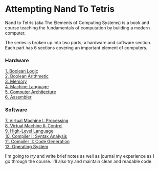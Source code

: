 # Attempting Nand To Tetris

Nand to Tetris (aka The Elements of Computing Systems) is a book and course teaching the fundamentals of computation by building a modern computer.

The series is broken up into two parts; a hardware and software section. Each part has 6 sections covering an important element of computers.

### Hardware

[1. Boolean Logic](Hardware/Project&#32;1/boolean_logic.md)  
[2. Boolean Arithmetic](Hardware/Project&#32;2/boolean_arithmetic.md)  
[3. Memory](Hardware/Project&#32;3/memory.md)  
[4. Machine Language](Hardware/Project&#32;4/machine_language.md)  
[5. Computer Architecture](Hardware/Project&#32;5/computer_architecture.md)  
[6. Assembler](Hardware/Project&#32;6/assembler.md)  

### Software

[7. Virtual Machine I: Processing](Software/Project&#32;7/virtual_machine_i.md)  
[8. Virtual Machine II: Control](Software/Project&#32;8/virtual_machine_ii.md)  
[9.  High-Level Language](Software/Project&#32;9/high_level_language.md)  
[10. Compiler I: Syntax Analysis](Software/Project&#32;10/compiler_i.md)  
[11. Compiler II: Code Generation](Software/Project&#32;11/compiler_ii.md)  
[12. Operating System](Software/Project&#32;12/operating_systems.md)  

I'm going to *try* and write brief notes as well as journal my experience as I go through the course. I'll also try and maintain clean and readable code.